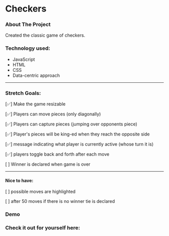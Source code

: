 # Checkers

### About The Project

Created the classic game of checkers.

### Technology used:

- JavaScript
- HTML
- CSS
- Data-centric approach

---

### Stretch Goals:

[✅] Make the game resizable

[✅] Players can move pieces (only diagonally)

[✅] Players can capture pieces (jumping over opponents piece)

[✅] Player's pieces will be king-ed when they reach the opposite side

[✅] message indicating what player is currently active (whose turn it is)

[✅] players toggle back and forth after each move

[ ] Winner is declared when game is over

---

#### Nice to have:

[ ] possible moves are highlighted

[ ] after 50 moves if there is no winner tie is declared

### Demo

### Check it out for yourself here:
